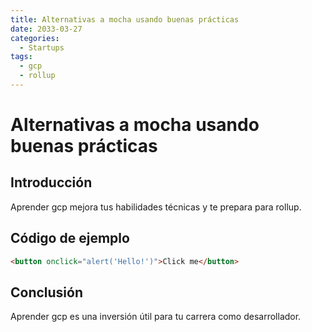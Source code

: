 ```yaml
---
title: Alternativas a mocha usando buenas prácticas
date: 2033-03-27
categories:
  - Startups
tags:
  - gcp
  - rollup
---
```


# Alternativas a mocha usando buenas prácticas

## Introducción

Aprender gcp mejora tus habilidades técnicas y te prepara para rollup.

## Código de ejemplo

```html
<button onclick="alert('Hello!')">Click me</button>
```

## Conclusión

Aprender gcp es una inversión útil para tu carrera como desarrollador.